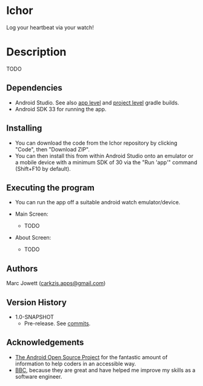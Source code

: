# Ichor
Log your heartbeat via your watch!

# Description
TODO

## Dependencies
* Android Studio. See also [app level](https://github.com/Carkzis/Ichor/blob/master/app/build.gradle) and [project level](https://github.com/Carkzis/Ichor/blob/master/build.gradle) gradle builds.
* Android SDK 33 for running the app.

## Installing
* You can download the code from the Ichor repository by clicking "Code", then "Download ZIP".
* You can then install this from within Android Studio onto an emulator or a mobile device with a minimum SDK of 30 via the "Run 'app'" command (Shift+F10 by default).

## Executing the program
* You can run the app off a suitable android watch emulator/device.
* Main Screen: 
	* TODO

* About Screen:
	* TODO

## Authors
Marc Jowett (carkzis.apps@gmail.com)

## Version History
* 1.0-SNAPSHOT
  * Pre-release.  See [commits](https://github.com/Carkzis/Ichor/commits/master).

## Acknowledgements
* [The Android Open Source Project](https://source.android.com/) for the fantastic amount of information to help coders in an accessible way.
* [BBC](https://www.bbc.co.uk/), because they are great and have helped me improve my skills as a software engineer.
